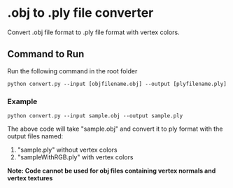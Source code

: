 # .obj to .ply file converter
Convert .obj file format to .ply file format with vertex colors.

## Command to Run
Run the following command in the root folder 
```
python convert.py --input [objfilename.obj] --output [plyfilename.ply]
```
### Example
```
python convert.py --input sample.obj --output sample.ply
```
The above code will take "sample.obj" and convert it to ply format with the output files named:
1. "sample.ply" without vertex colors 
2. "sampleWithRGB.ply" with vertex colors

**Note: Code cannot be used for obj files containing vertex normals and vertex textures**
